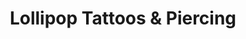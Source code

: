 ---
title: "Lollipop Tattoos & Piercing"
url: /oneonta/lollipop-tattoos-und-piercing/
shop: Tattoo
---